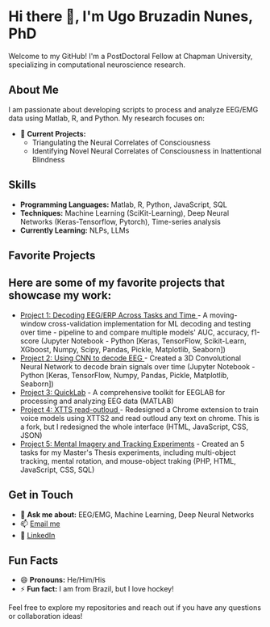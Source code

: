 # Hi there 👋, I'm Ugo Bruzadin Nunes, PhD

Welcome to my GitHub! I'm a PostDoctoral Fellow at Chapman University, specializing in computational neuroscience research.

## About Me
I am passionate about developing scripts to process and analyze EEG/EMG data using Matlab, R, and Python. My research focuses on:
- 🔭 **Current Projects:**
    - Triangulating the Neural Correlates of Consciousness
    - Identifying Novel Neural Correlates of Consciousness in Inattentional Blindness

## Skills
- **Programming Languages:** Matlab, R, Python, JavaScript, SQL
- **Techniques:** Machine Learning (SciKit-Learning), Deep Neural Networks (Keras-Tensorflow, Pytorch), Time-series analysis
- **Currently Learning:** NLPs, LLMs

## Favorite Projects
Here are some of my favorite projects that showcase my work:
- 
- [Project 1: Decoding EEG/ERP Across Tasks and Time ](https://github.com/UgoBruzadin/Triangulation_Project) - A moving-window cross-validation implementation for ML decoding and testing over time - pipeline to and compare multiple models' AUC, accuracy, f1-score (Jupyter Notebook - Python [Keras, TensorFlow, Scikit-Learn, XGboost, Numpy, Scipy, Pandas, Pickle, Matplotlib, Seaborn])
- [Project 2: Using CNN to decode EEG ](https://github.com/UgoBruzadin/CNN_benchmark_EEG_Blindness) - Created a 3D Convolutional Neural Network to decode brain signals over time (Jupyter Notebook - Python [Keras, TensorFlow, Numpy, Pandas, Pickle, Matplotlib, Seaborn])
- [Project 3: QuickLab](https://github.com/UgoBruzadin/QuickLab) - A comprehensive toolkit for EEGLAB for processing and analyzing EEG data (MATLAB)
- [Project 4: XTTS read-outloud ](https://github.com/UgoBruzadin/XTTS-Read-Aloud) - Redesigned a Chrome extension to train voice models using XTTS2 and read outloud any text on chrome. This is a fork, but I redesigned the whole interface (HTML, JavaScript, CSS, JSON)
- [Project 5: Mental Imagery and Tracking Experiments](https://github.com/UgoBruzadin/Mental-Imagery-and-Tracking-JavaScript-) - Created an 5 tasks for my Master's Thesis experiments, including multi-object tracking, mental rotation, and mouse-object traking (PHP, HTML, JavaScript, CSS, SQL)

## Get in Touch
- 💬 **Ask me about:** EEG/EMG, Machine Learning, Deep Neural Networks
- 📫 [Email me](mailto:ugobruzadin@gmail.com)
- 💼 [LinkedIn](https://www.linkedin.com/in/ugonunes/)

## Fun Facts
- 😄 **Pronouns:** He/Him/His
- ⚡ **Fun fact:** I am from Brazil, but I love hockey!

Feel free to explore my repositories and reach out if you have any questions or collaboration ideas!
